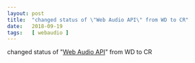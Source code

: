 ```yaml
---
layout: post
title:  "changed status of \"Web Audio API\" from WD to CR"
date:   2018-09-19
tags:   [ webaudio ]
---
```


changed status of "[Web Audio API](/spec/webaudio)" from WD to CR


